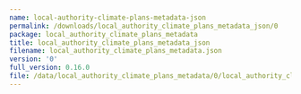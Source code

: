 ```yaml
---
name: local-authority-climate-plans-metadata-json
permalink: /downloads/local_authority_climate_plans_metadata_json/0
package: local_authority_climate_plans_metadata
title: local_authority_climate_plans_metadata_json
filename: local_authority_climate_plans_metadata.json
version: '0'
full_version: 0.16.0
file: /data/local_authority_climate_plans_metadata/0/local_authority_climate_plans_metadata.json
---
```

